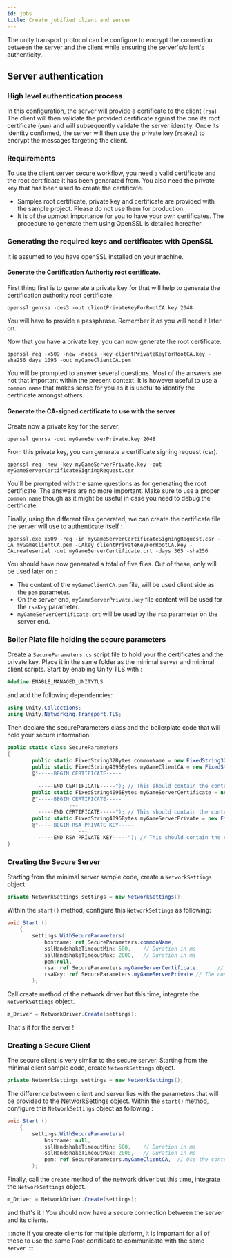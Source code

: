 ```yaml
---
id: jobs
title: Create jobified client and server
---
```

The unity transport protocol can be configure to encrypt the connection between the server and the client while ensuring the server's/client's authenticity.

## Server authentication

### High level authentication process
In this configuration, the server will provide a certificate to the client (`rsa`)
The client will then validate the provided certificate against the one its root certificate (`pem`) and will subsequently validate the server identity.
Once its identity confirmed, the server will then use the private key (`rsaKey`) to encrypt the messages targeting the client.

### Requirements
To use the client server secure workflow, you need a valid certificate and the root certificate it has been generated from. You also need the private key that has been used to create the certificate.
* Samples root certificate, private key and certificate are provided with the sample project. Please do not use them for production. 
* It is of the upmost importance for you to have your own certificates. The procedure to generate them using OpenSSL is detailed hereafter. 

### Generating the required keys and certificates with OpenSSL

It is assumed to you have openSSL installed on your machine.

#### Generate the Certification Authority root certificate. 
First thing first is to generate a private key for that will help to generate the certification authority root certificate. 
```shell
openssl genrsa -des3 -out clientPrivateKeyForRootCA.key 2048
```
You will have to provide a passphrase. Remember it as you will need it later on.

Now that you have a private key, you can now generate the root certificate.

```shell
openssl req -x509 -new -nodes -key clientPrivateKeyForRootCA.key -sha256 days 1095 -out myGameClientCA.pem
```
You will be prompted to answer several questions. Most of the answers are not that important within the present context. 
It is however useful to use a `common name` that makes sense for you as it is useful to identify the certificate amongst others.


#### Generate the CA-signed certificate to use with the server
Create now a private key for the server. 
```shell
openssl genrsa -out myGameServerPrivate.key 2048
```
From this private key, you can generate a certificate signing request (csr). 
```shell
openssl req -new -key myGameServerPrivate.key -out myGameServerCertificateSigningRequest.csr
```
You'll be prompted with the same questions as for generating the root certificate.
The answers are no more important. Make sure to use a proper `common name` though as it might be useful in case you need to debug the certificate.

Finally, using the different files generated, we can create the certificate file the server will use to authenticate itself : 
```shell
openssl.exe x509 -req -in myGameServerCertificateSigningRequest.csr -CA myGameClientCA.pem -CAkey clientPrivateKeyForRootCA.key -CAcreateserial -out myGameServerCertificate.crt -days 365 -sha256
```
You should have now generated a total of five files. Out of these, only will be used later on : 
* The content of the `myGameClientCA.pem` file, will be used client side as the `pem` parameter.
* On the server end, `myGameServerPrivate.key` file content will be used for the `rsaKey` parameter.
* `myGameServerCertificate.crt` will be used by the `rsa` parameter on the server end. 

### Boiler Plate file holding the secure parameters
Create a `SecureParameters.cs` script file to hold your the certificates and the private key. Place it in the same folder as the minimal server and minimal client scripts.
Start by enabling Unity TLS with : 
```cs 
#define ENABLE_MANAGED_UNITYTLS
```
and add the following dependencies: 
```cs
using Unity.Collections;
using Unity.Networking.Transport.TLS;
```
Then declare the secureParameters class and the boilerplate code that will hold your secure information:
```cs
public static class SecureParameters
{
        public static FixedString32Bytes commonName = new FixedString32Bytes("common-name");  // Use the common name you used to define the server certificate. 
        public static FixedString4096Bytes myGameClientCA = new FixedString4096Bytes(
        @"-----BEGIN CERTIFICATE-----
                     ---                  
          -----END CERTIFICATE-----"); // This should contain the content of myGameClientCA.pem 
        public static FixedString4096Bytes myGameServerCertificate = new FixedString4096Bytes(
        @"-----BEGIN CERTIFICATE-----
                    ---
          -----END CERTIFICATE-----"); // This should contain the content of myGameServerCertificate.pem  
        public static FixedString4096Bytes myGameServerPrivate = new FixedString4096Bytes(
        @"-----BEGIN RSA PRIVATE KEY-----
                       ---
          -----END RSA PRIVATE KEY-----"); // This should contain the content of myGameServerPrivate.key  
}
```  

### Creating the Secure Server


Starting from the minimal server sample code, create a `NetworkSettings` object.

```cs
private NetworkSettings settings = new NetworkSettings();
```

Within the `start()` method, configure this `NetworkSettings` as following: 
```cs
void Start ()
    {
        settings.WithSecureParameters(
            hostname: ref SecureParameters.commonName,                    // Use the common name you used to generate `myGameServerCertificate.crt`
            sslHandshakeTimeoutMin: 500,    // Duration in ms
            sslHandshakeTimeoutMax: 2000,   // Duration in ms
            pem:null,
            rsa: ref SecureParameters.myGameServerCertificate,      // The content of the `myGameServerCertificate.crt`           
            rsaKey: ref SecureParameters.myGameServerPrivate // The content of `myGameServerPrivate.key`
        );
```
Call create method of the network driver but this time, integrate the `NetworkSettings` object.
```cs 
m_Driver = NetworkDriver.Create(settings); 
```
That's it for the server !

### Creating a Secure Client

The secure client is very similar to the secure server. Starting from the minimal client sample code, create `NetworkSettings` object.
```cs
private NetworkSettings settings = new NetworkSettings();
```

The difference between client and server lies with the parameters that will be provided to the NetworkSettings object.
Within the `start()` method, configure this `NetworkSettings` object as following : 
```cs
void Start ()
    {
        settings.WithSecureParameters(
            hostname: null,       
            sslHandshakeTimeoutMin: 500,    // Duration in ms
            sslHandshakeTimeoutMax: 2000,   // Duration in ms
            pem: ref SecureParameters.myGameClientCA,  // Use the content of myGameClientCA.pem
        );
```
Finally, call the `create` method of the network driver but this time, integrate the `NetworkSettings` object.
```cs 
m_Driver = NetworkDriver.Create(settings); 
``` 
and that's it !
You should now have a secure connection between the server and its clients.

:::note 
If you create clients for multiple platform, it is important for all of these to use the same Root certificate to communicate with the same server.
:::